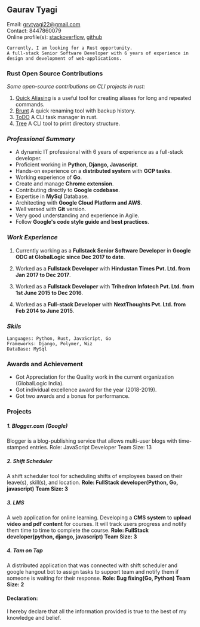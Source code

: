 ## Gaurav Tyagi

Email: grvtyagi22@gmail.com <br>
Contact: 8447860079 <br>
Online profile(s): [stackoverflow](https://stackoverflow.com/users/3405842/grvtyagi), [github](https://github.com/grv07/)

```
Currently, I am looking for a Rust opportunity.
A full-stack Senior Software Developer with 6 years of experience in
design and development of web-applications.
```

### Rust Open Source Contributions

*Some open-source contributions on CLI projects in rust:*
1. [Quick Aliasing](https://github.com/grv07/quick-alias) is a useful tool for creating 
   aliases for long and repeated commands.
2. [Brunt](https://github.com/grv07/brnt) A quick renaming tool with backup history.
3. [ToDO](https://github.com/grv07/todo) A CLI task manager in rust.
4. [Tree](https://github.com/grv07/tree) A CLI tool to print directory structure.

### *Professional Summary*
- A dynamic IT professional with 6 years of experience as a full-stack developer.
- Proficient working in **Python, Django, Javascript**.
- Hands-on experience on a **distributed system** with **GCP tasks**.
- Working experience of **Go**.
- Create and manage **Chrome extension**.
- Contributing directly to **Google codebase**.
- Expertise in **MySql** Database.
- Architecting with **Google Cloud Platform and AWS**.
- Well versed with **Git** version.
- Very good understanding and experience in Agile.
- Follow **Google's code style guide and best practices**.

### *Work Experience*
>
1. Currently working as a **Fullstack Senior Software Developer** in **Google ODC at GlobalLogic since Dec 2017 to date**. 

2. Worked as a **Fullstack Developer** with **Hindustan Times Pvt. Ltd. from Jan 2017 to Dec 2017**.

3. Worked as a **Fullstack Developer** with **Trihedron Infotech Pvt. Ltd. from 1st June 2015 to Dec 2016**.

5. Worked as a **Full-stack Developer** with **NextThoughts Pvt. Ltd. from  Feb 2014 to June 2015**.


### *Skils*
```
Languages: Python, Rust, JavaScript, Go
Frameworks: Django, Polymer, Wiz
DataBase: MySql
```

### **Awards and Achievement**
>
- Got Appreciation for the Quality work in the current organization (GlobalLogic India).
- Got individual excellence award for the year (2018-2019).
- Got two awards and a bonus for performance.


### **Projects**
##### 1. Blogger.com (Google)
> 
Blogger is a blog-publishing service that allows multi-user blogs with time-stamped entries.
Role: JavaScript Developer
Team Size: 13

##### 2. Shift Scheduler
>
A shift scheduler tool for scheduling shifts of employees based on their leave(s), skill(s), and location.
**Role: FullStack developer(Python, Go, javascript)**
**Team Size: 3**

##### 3. LMS
>
A web application for online learning.
Developing a **CMS system** to **upload video and pdf content** for courses. It will track users progress and notify them 
time to time to complete the course.
**Role: FullStack developer(python, django, javascript)**
**Team Size: 3**

##### 4. Tam on Tap
>
A distributed application that was connected with shift scheduler and google hangout bot to assign tasks to support 
team and notify them if someone is waiting for their response.
**Role: Bug fixing(Go, Python)**
**Team Size: 2**

#### Declaration:
I hereby declare that all the information provided is true to the best of my knowledge and belief. 

